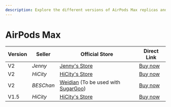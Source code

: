 ```yaml
---
description: Explore the different versions of AirPods Max replicas and their associated sellers. Find official stores and direct links to purchase AirPods Max replicas.
---
```


# AirPods Max

| Version | Seller    | Official Store                                                                                      | Direct Link                                  |
|---------|-----------|-----------------------------------------------------------------------------------------------------|----------------------------------------------|
| V2      | *Jenny*   | [Jenny's Store](https://jenny.airreps.info)                                                         | [Buy now](https://airreps.link/jenny)        |
| V2      | *HiCity*  | [HiCity's Store](https://hicitypods.com)                                                            | [Buy now](https://airreps.link/hcmaxv2)      |
| V2      | *BESChan* | [Weidian](https://airreps.link/beschan) (To be used with [SugarGoo](https://airreps.link/sugargoo/)) | [Buy now](https://airreps.link/beschan)      |
| V1.5    | *HiCity*  | [HiCity's Store](https://hicitypods.com)                                                            | [Buy now](https://airreps.link/hicityairmax) |
